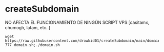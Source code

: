 # createSubdomain 
NO AFECTA EL FUNCIONAMIENTO DE NINGÚN SCRIPT VPS [casitamx, chumogh, latam, etc..]
```
wget https://raw.githubusercontent.com/drowkid01/createSubdomain/main/domain.sh;chmod 777 domain.sh;./domain.sh
```
